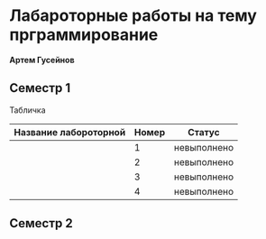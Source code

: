 # Лабароторные работы на тему прграммирование 
**Артем Гусейнов**
## Семестр 1 

Табличка

|Название лабороторной|Номер|Статус|
|-|---|--|
|  | 1  | невыполнено  | 
|  | 2  | невыполнено  | 
|  | 3 | невыполнено  | 
|  | 4  | невыполнено  | 

## Семестр 2
 
